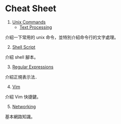 # Cheat Sheet

1. [Unix Commands](unix-commands/README.md)
    * [Text Processing](unix-commands/text-processing.md)

介紹一下常用的 unix 命令，並特別介紹命令行的文字處理。

2. [Shell Script](shell-script/README.md)

介紹 shell 腳本。

3. [Regular Expressions](regex/README.md)

介紹正規表示法．

4. [Vim](vim/README.md)

介紹 Vim 快捷鍵。

5. [Networking](networking/README.md)

基本網路知識。